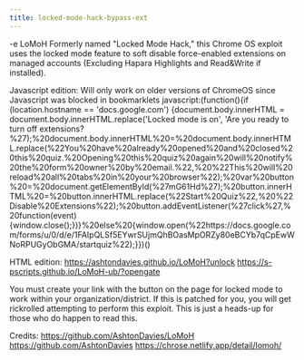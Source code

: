 ```yaml
---
title: locked-mode-hack-bypass-ext
---
```


-e 
LoMoH
Formerly named "Locked Mode Hack," this Chrome OS exploit uses the locked mode feature to soft disable force-enabled extensions on managed accounts (Excluding Hapara Highlights and Read&Write if installed).

Javascript edition: Will only work on older versions of ChromeOS since Javascript was blocked in bookmarklets
javascript:(function(){if (location.hostname == 'docs.google.com') {document.body.innerHTML = document.body.innerHTML.replace('Locked mode is on', 'Are you ready to turn off extensions?%27);%20document.body.innerHTML%20=%20document.body.innerHTML.replace(%22You%20have%20already%20opened%20and%20closed%20this%20quiz.%20Opening%20this%20quiz%20again%20will%20notify%20the%20form%20owner%20by%20email.%22,%20%22This%20will%20reload%20all%20tabs%20in%20your%20browser%22);%20var%20button%20=%20document.getElementById(%27mG61Hd%27);%20button.innerHTML%20=%20button.innerHTML.replace(%22Start%20Quiz%22,%20%22Disable%20Extensions%22);%20button.addEventListener(%27click%27,%20function(event){window.close();})}%20else%20{window.open(%22https://docs.google.com/forms/u/0/d/e/1FAIpQLSf5EYwrSUjmQhBOasMpORZy80eBCYb7qCpEwWNoRPUGyObGMA/startquiz%22);}})()

HTML edition:
https://ashtondavies.github.io/LoMoH?unlock
https://s-pscripts.github.io/LoMoH-ub/?opengate

You must create your link with the button on the page for locked mode to work within your organization/district.
If this is patched for you, you will get rickrolled attempting to perform this exploit. This is just a heads-up for those who do happen to read this.

Credits: 
https://github.com/AshtonDavies/LoMoH
https://github.com/AshtonDavies
https://chrose.netlify.app/detail/lomoh/
